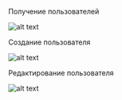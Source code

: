 Получение пользователей

![alt text](https://github.com/user-attachments/assets/090a2b6d-c8b4-425f-a83e-6f3a1f87e163)

 
Создание пользователя

![alt text](https://github.com/user-attachments/assets/8e310998-6a93-4ee1-aacc-a8863142c581)

Редактирование пользователя

![alt text](https://github.com/user-attachments/assets/4c967597-c626-4a53-8306-b4566f06811d)


 
